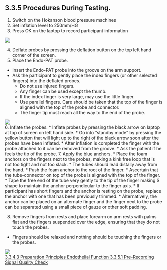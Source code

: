 ## 3.3.5 Procedures During Testing.

1. Switch on the Hokanson blood pressure machines
2. Set inflation level to 250mm/HG
3. Press OK on the laptop to record participant information
  <div class="center">
    <img src=":images_path:/endf-08.png">
  </div>

4. Deflate probes by pressing the
deflation button on the top left hand corner of the screen.
5. Place the Endo-PAT probe.
  * Insert the Endo-PAT probe into the groove on the arm support.
  * Ask the participant to gently place the index fingers (or other selected fingers) into the deflated
probes.
      * Do not use injured fingers.
      * Any finger can be used except the thumb.
      * If the index finger is very large, may use the little finger.
      * Use parallel fingers. Care should be taken that the top of the finger is aligned with the top of the probe and connector.
      * The finger tip must reach all the way to the end of the probe.
  <div class="center">
    <img src=":images_path:/endf-09.png">
  </div>
6. Inflate the probes.
  * Inflate probes by pressing the black arrow on laptop at top of screen on left hand side.
  * Go into “standby mode” by pressing the yellow button that will light up to the right of the black arrow soon after the probes have been inflated.
  * After inflation is completed the finger with the probe attached to it can be removed from the groove.
  * Ask the patient if he feels the tip of the probe.
7. Apply the blue anchors.
  * Place the foam anchors on the fingers next to the probes, making a kink free loop that is not too tight and not too slack.
      * The tubes should lead distally away from
the hand.
  * Push the foam anchor to the root of the finger.
      * Ascertain that the tube-connector on top of the probe is aligned with the top of the finger.
  * Tape the free end of the tube very gently to the tip of the finger making S shape to maintain the anchor perpendicular to the finger axis.
      * If participant has short fingers and the anchor is resting on the probe, replace the anchor with one that has been previously trimmed.
      * Alternatively, the anchor can be placed on an alternate finger and the finger next to the probe can be separated using a small piece of gauze or other soft padding.

8. Remove fingers from rests and place forearm on arm rests with palms flat and the fingers
suspended over the edge, ensuring that they do not touch the probes.
 * Fingers should be relaxed and nothing should be touching the fingers or the probes.
  <div class="center">
    <img src=":images_path:/endf-10.png">
  </div>


<div class="center">
<div class="btn-group">
  <a href=":pages_path:/manuals/endothelial-function/3-03-04-03-preparation-principles.md" class="btn btn-default">
    <span class="glyphicon glyphicon-chevron-left"></span>
    3.3.4.3 Preparation Principles
  </a>

  <a href=":pages_path:/manuals/endothelial-function" class="btn btn-default">
    <span class="glyphicon glyphicon-chevron-up"></span>
    Endothelial Function
  </a>

  <a href=":pages_path:/manuals/endothelial-function/3-03-05-01-pre-recording-signal-quality-check.md" class="btn btn-success">
    3.3.5.1 Pre-Recording Signal Quality Check
    <span class="glyphicon glyphicon-chevron-right"></span>
  </a>
</div>
</div>
